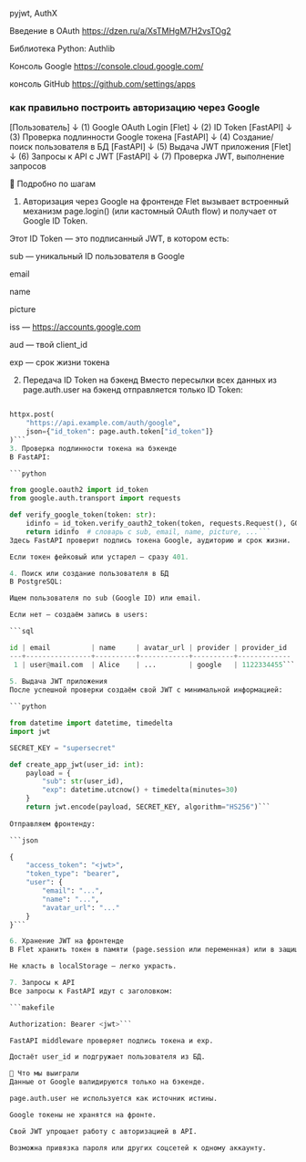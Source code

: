 pyjwt, AuthX

Введение в OAuth 
https://dzen.ru/a/XsTMHgM7H2vsTOg2

Библиотека Python:
Authlib

Консоль Google
https://console.cloud.google.com/

консоль GitHub
https://github.com/settings/apps

### как правильно построить авторизацию через Google
[Пользователь] 
    ↓ (1) Google OAuth Login
[Flet] 
    ↓ (2) ID Token
[FastAPI] 
    ↓ (3) Проверка подлинности Google токена
[FastAPI] 
    ↓ (4) Создание/поиск пользователя в БД
[FastAPI] 
    ↓ (5) Выдача JWT приложения
[Flet] 
    ↓ (6) Запросы к API с JWT
[FastAPI]
    ↓ (7) Проверка JWT, выполнение запросов

🔸 Подробно по шагам
1. Авторизация через Google на фронтенде
Flet вызывает встроенный механизм page.login() (или кастомный OAuth flow) и получает от Google ID Token.

Этот ID Token — это подписанный JWT, в котором есть:

sub — уникальный ID пользователя в Google

email

name

picture

iss — https://accounts.google.com

aud — твой client_id

exp — срок жизни токена

2. Передача ID Token на бэкенд
Вместо пересылки всех данных из page.auth.user на бэкенд отправляется только ID Token:

```python

httpx.post(
    "https://api.example.com/auth/google",
    json={"id_token": page.auth.token["id_token"]}
)```
3. Проверка подлинности токена на бэкенде
В FastAPI:

```python

from google.oauth2 import id_token
from google.auth.transport import requests

def verify_google_token(token: str):
    idinfo = id_token.verify_oauth2_token(token, requests.Request(), GOOGLE_CLIENT_ID)
    return idinfo  # словарь с sub, email, name, picture, ...```
Здесь FastAPI проверит подпись токена Google, аудиторию и срок жизни.

Если токен фейковый или устарел — сразу 401.

4. Поиск или создание пользователя в БД
В PostgreSQL:

Ищем пользователя по sub (Google ID) или email.

Если нет — создаём запись в users:

```sql

id | email          | name     | avatar_url | provider | provider_id
---+----------------+----------+------------+----------+-------------
 1 | user@mail.com  | Alice    | ...        | google   | 1122334455```
 
5. Выдача JWT приложения
После успешной проверки создаём свой JWT с минимальной информацией:

```python

from datetime import datetime, timedelta
import jwt

SECRET_KEY = "supersecret"

def create_app_jwt(user_id: int):
    payload = {
        "sub": str(user_id),
        "exp": datetime.utcnow() + timedelta(minutes=30)
    }
    return jwt.encode(payload, SECRET_KEY, algorithm="HS256")```
    
Отправляем фронтенду:

```json

{
    "access_token": "<jwt>",
    "token_type": "bearer",
    "user": {
        "email": "...",
        "name": "...",
        "avatar_url": "..."
    }
}```

6. Хранение JWT на фронтенде
В Flet хранить токен в памяти (page.session или переменная) или в защищённых cookies (если браузер).

Не класть в localStorage — легко украсть.

7. Запросы к API
Все запросы к FastAPI идут с заголовком:

```makefile

Authorization: Bearer <jwt>```

FastAPI middleware проверяет подпись токена и exp.

Достаёт user_id и подгружает пользователя из БД.

🔹 Что мы выиграли
Данные от Google валидируются только на бэкенде.

page.auth.user не используется как источник истины.

Google токены не хранятся на фронте.

Свой JWT упрощает работу с авторизацией в API.

Возможна привязка пароля или других соцсетей к одному аккаунту.